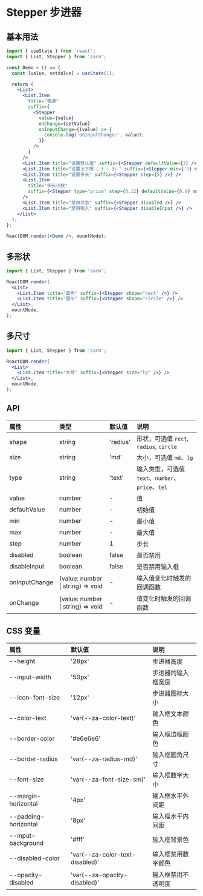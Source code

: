 # Stepper 步进器

## 基本用法

```jsx
import { useState } from 'react';
import { List, Stepper } from 'zarm';

const Demo = () => {
  const [value, setValue] = useState(1);

  return (
    <List>
      <List.Item
        title="普通"
        suffix={
          <Stepper
            value={value}
            onChange={setValue}
            onInputChange={(value) => {
              console.log('onInputChange:', value);
            }}
          />
        }
      />
      <List.Item title="设置默认值" suffix={<Stepper defaultValue={2} />} />
      <List.Item title="设置上下限（-3 ~ 3）" suffix={<Stepper min={-3} max={3} />} />
      <List.Item title="设置步长" suffix={<Stepper step={5} />} />
      <List.Item
        title="步长小数"
        suffix={<Stepper type="price" step={0.12} defaultValue={0.9} max={2.0} min={1} />}
      />
      <List.Item title="禁用状态" suffix={<Stepper disabled />} />
      <List.Item title="禁用输入" suffix={<Stepper disableInput />} />
    </List>
  );
};

ReactDOM.render(<Demo />, mountNode);
```

## 多形状

```jsx
import { List, Stepper } from 'zarm';

ReactDOM.render(
  <List>
    <List.Item title="直角" suffix={<Stepper shape="rect" />} />
    <List.Item title="圆形" suffix={<Stepper shape="circle" />} />
  </List>,
  mountNode,
);
```

## 多尺寸

```jsx
import { List, Stepper } from 'zarm';

ReactDOM.render(
  <List>
    <List.Item title="大号" suffix={<Stepper size="lg" />} />
  </List>,
  mountNode,
);
```

## API

| 属性          | 类型                              | 默认值   | 说明                                              |
| :------------ | :-------------------------------- | :------- | :------------------------------------------------ |
| shape         | string                            | 'radius' | 形状，可选值 `rect`, `radius`, `circle`           |
| size          | string                            | 'md'     | 大小，可选值 `md`、`lg`                           |
| type          | string                            | 'text'   | 输入类型，可选值 `text`、`number`、`price`、`tel` |
| value         | number                            | -        | 值                                                |
| defaultValue  | number                            | -        | 初始值                                            |
| min           | number                            | -        | 最小值                                            |
| max           | number                            | -        | 最大值                                            |
| step          | number                            | 1        | 步长                                              |
| disabled      | boolean                           | false    | 是否禁用                                          |
| disableInput  | boolean                           | false    | 是否禁用输入框                                    |
| onInputChange | (value: number \| string) => void | -        | 输入值变化时触发的回调函数                        |
| onChange      | (value: number \| string) => void | -        | 值变化时触发的回调函数                            |

## CSS 变量

| 属性                 | 默认值                          | 说明               |
| :------------------- | :------------------------------ | :----------------- |
| --height             | '28px'                          | 步进器高度         |
| --input-width        | '50px'                          | 步进器的输入框宽度 |
| --icon-font-size     | '12px'                          | 步进器图标大小     |
| --color-text         | 'var(--za-color-text)'          | 输入框文本颜色     |
| --border-color       | '#e6e6e6'                       | 输入框边框颜色     |
| --border-radius      | 'var(--za-radius-md)'           | 输入框圆角尺寸     |
| --font-size          | 'var(--za-font-size-sm)'        | 输入框数字大小     |
| --margin-horizontal  | '4px'                           | 输入框水平外间距   |
| --padding-horizontal | '8px'                           | 输入框水平内间距   |
| --input-background   | '#fff'                          | 输入框背景色       |
| --disabled-color     | 'var(--za-color-text-disabled)' | 输入框禁用数字颜色 |
| --opacity-disabled   | 'var(--za-opacity-disabled)'    | 输入框禁用不透明度 |
